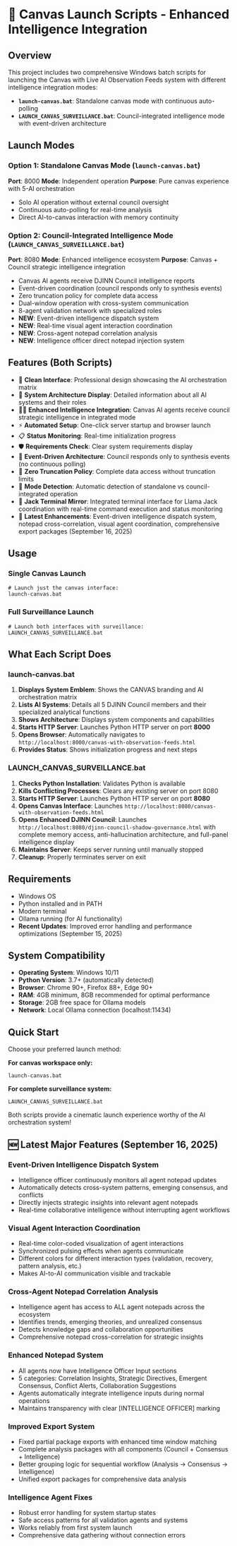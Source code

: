 # 🚀 Canvas Launch Scripts - Enhanced Intelligence Integration

## Overview
This project includes two comprehensive Windows batch scripts for launching the Canvas with Live AI Observation Feeds system with different intelligence integration modes:

- **`launch-canvas.bat`**: Standalone canvas mode with continuous auto-polling
- **`LAUNCH_CANVAS_SURVEILLANCE.bat`**: Council-integrated intelligence mode with event-driven architecture

## Launch Modes

### Option 1: Standalone Canvas Mode (`launch-canvas.bat`)
**Port**: 8000
**Mode**: Independent operation
**Purpose**: Pure canvas experience with 5-AI orchestration
- Solo AI operation without external council oversight
- Continuous auto-polling for real-time analysis
- Direct AI-to-canvas interaction with memory continuity

### Option 2: Council-Integrated Intelligence Mode (`LAUNCH_CANVAS_SURVEILLANCE.bat`)
**Port**: 8080
**Mode**: Enhanced intelligence ecosystem
**Purpose**: Canvas + Council strategic intelligence integration
- Canvas AI agents receive DJINN Council intelligence reports
- Event-driven coordination (council responds only to synthesis events)
- Zero truncation policy for complete data access
- Dual-window operation with cross-system communication
- 8-agent validation network with specialized roles
- **NEW**: Event-driven intelligence dispatch system
- **NEW**: Real-time visual agent interaction coordination
- **NEW**: Cross-agent notepad correlation analysis
- **NEW**: Intelligence officer direct notepad injection system

## Features (Both Scripts)
- 🎨 **Clean Interface**: Professional design showcasing the AI orchestration matrix
- 🤖 **System Architecture Display**: Detailed information about all AI systems and their roles
- 🧞‍♂️ **Enhanced Intelligence Integration**: Canvas AI agents receive council strategic intelligence in integrated mode
- ⚡ **Automated Setup**: One-click server startup and browser launch
- 📋 **Status Monitoring**: Real-time initialization progress
- 🛡️ **Requirements Check**: Clear system requirements display
- 🔄 **Event-Driven Architecture**: Council responds only to synthesis events (no continuous polling)
- 🚫 **Zero Truncation Policy**: Complete data access without truncation limits
- 🎯 **Mode Detection**: Automatic detection of standalone vs council-integrated operation
- 🎯 **Jack Terminal Mirror**: Integrated terminal interface for Llama Jack coordination with real-time command execution and status monitoring
- 🔧 **Latest Enhancements**: Event-driven intelligence dispatch system, notepad cross-correlation, visual agent coordination, comprehensive export packages (September 16, 2025)

## Usage

### Single Canvas Launch
```batch
# Launch just the canvas interface:
launch-canvas.bat
```

### Full Surveillance Launch
```batch
# Launch both interfaces with surveillance:
LAUNCH_CANVAS_SURVEILLANCE.bat
```

## What Each Script Does

### launch-canvas.bat
1. **Displays System Emblem**: Shows the CANVAS branding and AI orchestration matrix
2. **Lists AI Systems**: Details all 5 DJINN Council members and their specialized analytical functions
3. **Shows Architecture**: Displays system components and capabilities
4. **Starts HTTP Server**: Launches Python HTTP server on port **8000**
5. **Opens Browser**: Automatically navigates to `http://localhost:8000/canvas-with-observation-feeds.html`
6. **Provides Status**: Shows initialization progress and next steps

### LAUNCH_CANVAS_SURVEILLANCE.bat
1. **Checks Python Installation**: Validates Python is available
2. **Kills Conflicting Processes**: Clears any existing server on port 8080
3. **Starts HTTP Server**: Launches Python HTTP server on port **8080**
4. **Opens Canvas Interface**: Launches `http://localhost:8080/canvas-with-observation-feeds.html`
5. **Opens Enhanced DJINN Council**: Launches `http://localhost:8080/djinn-council-shadow-governance.html` with complete memory access, anti-hallucination architecture, and full-panel intelligence display
6. **Maintains Server**: Keeps server running until manually stopped
7. **Cleanup**: Properly terminates server on exit

## Requirements
- Windows OS
- Python installed and in PATH
- Modern terminal
- Ollama running (for AI functionality)
- **Recent Updates**: Improved error handling and performance optimizations (September 15, 2025)

## System Compatibility
- **Operating System**: Windows 10/11
- **Python Version**: 3.7+ (automatically detected)
- **Browser**: Chrome 90+, Firefox 88+, Edge 90+
- **RAM**: 4GB minimum, 8GB recommended for optimal performance
- **Storage**: 2GB free space for Ollama models
- **Network**: Local Ollama connection (localhost:11434)

## Quick Start
Choose your preferred launch method:

**For canvas workspace only:**
```batch
launch-canvas.bat
```

**For complete surveillance system:**
```batch
LAUNCH_CANVAS_SURVEILLANCE.bat
```

Both scripts provide a cinematic launch experience worthy of the AI orchestration system!

## 🆕 Latest Major Features (September 16, 2025)

### Event-Driven Intelligence Dispatch System
- Intelligence officer continuously monitors all agent notepad updates
- Automatically detects cross-system patterns, emerging consensus, and conflicts
- Directly injects strategic insights into relevant agent notepads
- Real-time collaborative intelligence without interrupting agent workflows

### Visual Agent Interaction Coordination
- Real-time color-coded visualization of agent interactions
- Synchronized pulsing effects when agents communicate
- Different colors for different interaction types (validation, recovery, pattern analysis, etc.)
- Makes AI-to-AI communication visible and trackable

### Cross-Agent Notepad Correlation Analysis
- Intelligence agent has access to ALL agent notepads across the ecosystem
- Identifies trends, emerging theories, and unrealized consensus
- Detects knowledge gaps and collaboration opportunities
- Comprehensive notepad cross-correlation for strategic insights

### Enhanced Notepad System
- All agents now have Intelligence Officer Input sections
- 5 categories: Correlation Insights, Strategic Directives, Emergent Consensus, Conflict Alerts, Collaboration Suggestions
- Agents automatically integrate intelligence inputs during normal operations
- Maintains transparency with clear [INTELLIGENCE OFFICER] marking

### Improved Export System
- Fixed partial package exports with enhanced time window matching
- Complete analysis packages with all components (Council + Consensus + Intelligence)
- Better grouping logic for sequential workflow (Analysis → Consensus → Intelligence)
- Unified export packages for comprehensive data analysis

### Intelligence Agent Fixes
- Robust error handling for system startup states
- Safe access patterns for all validation agents and systems
- Works reliably from first system launch
- Comprehensive data gathering without connection errors
